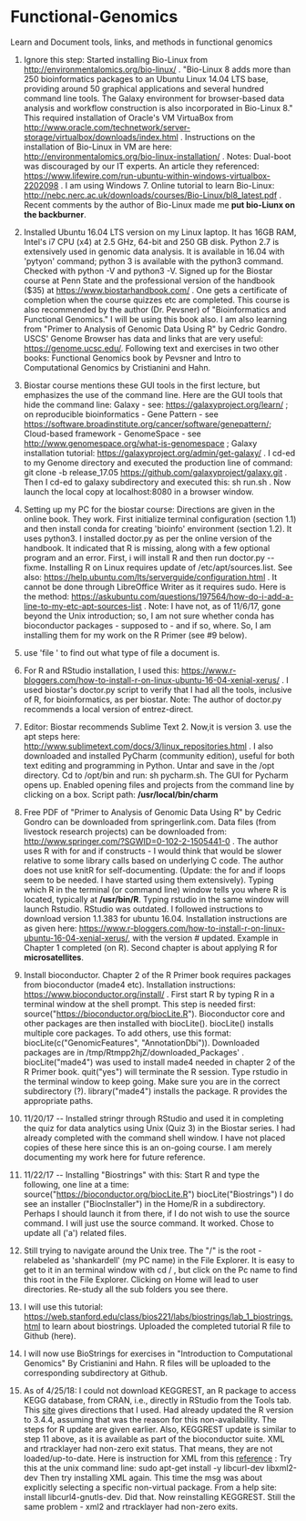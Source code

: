 # Functional-Genomics
Learn and  Document tools, links, and methods in functional genomics

1. Ignore this step: Started installing Bio-Linux from http://environmentalomics.org/bio-linux/ . "Bio-Linux 8 adds more than 250 bioinformatics packages to an Ubuntu Linux 14.04 LTS base, providing around 50 graphical applications and several hundred command line tools. The Galaxy environment for browser-based data analysis and workflow construction is also incorporated in Bio-Linux 8." This required installation of Oracle's VM VirtuaBox from http://www.oracle.com/technetwork/server-storage/virtualbox/downloads/index.html . Instructions on the installation of Bio-Linux in VM are here: http://environmentalomics.org/bio-linux-installation/ . Notes: Dual-boot was discouraged by our IT experts. An article they referenced: https://www.lifewire.com/run-ubuntu-within-windows-virtualbox-2202098 . I am using Windows 7. Online tutorial to learn Bio-Linux: http://nebc.nerc.ac.uk/downloads/courses/Bio-Linux/bl8_latest.pdf . Recent comments by the author of Bio-Linux made me **put bio-Liunx on the backburner**.

2. Installed Ubuntu 16.04 LTS version on my Linux laptop. It has 16GB RAM, Intel's i7 CPU (x4) at 2.5 GHz, 64-bit and 250 GB disk. Python 2.7 is extensively used in genomic data analysis. It is available in 16.04 with 'pytyon' command; python 3 is available with the python3 command. Checked with python -V and python3 -V. Signed up for the Biostar course at Penn State and the professional version of the handbook ($35) at https://www.biostarhandbook.com/ . One gets a certificate of completion when the course quizzes etc are completed. This course is also recommended by the author (Dr. Pevsner) of "Bioinformatics and Functional Genomics." I will be using this book also. I am also learning from "Primer to Analysis of Genomic Data Using R" by Cedric Gondro. USCS' Genome Browser has data and links that are very useful: https://genome.ucsc.edu/. Following text and exercises in two other books: Functional Genomics book by Pevsner and Intro to Computational Genomics by Cristianini and Hahn. 

3. Biostar course mentions these GUI tools in the first lecture, but emphasizes the use of the command line. Here are the GUI tools that hide the command line: Galaxy - see: https://galaxyproject.org/learn/ ; on reproducible bioinformatics - Gene Pattern - see https://software.broadinstitute.org/cancer/software/genepattern/; Cloud-based framework - GenomeSpace - see http://www.genomespace.org/what-is-genomespace ; Galaxy installation tutorial: https://galaxyproject.org/admin/get-galaxy/ . I cd-ed to my Genome directory and executed the production line of command: git clone -b release_17.05 https://github.com/galaxyproject/galaxy.git . Then I cd-ed to galaxy subdirectory and executed this: sh run.sh . Now launch the local copy at localhost:8080 in a browser window. 

4. Setting up my PC for the biostar course: Directions are given in the online book. They work. First initialize terminal configuration (section 1.1) and then install conda for creating 'bioinfo' environment (section 1.2). It uses python3. I installed doctor.py as per the online version of the handbook. It indicated that R is missing, along with a few optional program and an error. First, i will install R and then run doctor.py --fixme. Installing R on Linux requires update of /etc/apt/sources.list. See also: https://help.ubuntu.com/lts/serverguide/configuration.html . It cannot be done through LibreOffice Writer as it requires sudo. Here is the method: https://askubuntu.com/questions/197564/how-do-i-add-a-line-to-my-etc-apt-sources-list . Note: I have not, as of 11/6/17, gone beyond the Unix introduction; so, I am not sure whether conda has bioconductor packages - supposed to - and if so, where. So, I am installing them for my work on the R Primer (see #9 below).

5. use 'file <full file name>' to find out what type of file a document is. 

6. For R and RStudio installation, I used this: https://www.r-bloggers.com/how-to-install-r-on-linux-ubuntu-16-04-xenial-xerus/ . I used biostar's doctor.py script to verify that I had all the tools, inclusive of R, for bioinformatics, as per biostar. Note: The author of doctor.py recommends a local version of entrez-direct. 

7. Editor: Biostar recommends Sublime Text 2. Now,it is version 3. use the apt steps here: http://www.sublimetext.com/docs/3/linux_repositories.html . I also downloaded and installed PyCharm (community edition), useful for both text editing and programming in Python. Untar and save in the /opt directory. Cd to /opt/bin and run: sh pycharm.sh. The GUI for Pycharm opens up. Enabled opening files and projects from the command line by clicking on a box. Script path: **/usr/local/bin/charm**

8. Free PDF of "Primer to Analysis of Genomic Data Using R" by Cedric Gondro can be downloaded from springerlink.com. Data files (from livestock research projects) can be downloaded from: http://www.springer.com/?SGWID=0-102-2-1505441-0 . The author uses R with for and if constructs - I would think that would be slower relative to some library calls based on underlying C code. The author does not use knitR for self-documenting. (Update: the for and if loops seem to be needed. I have started using them extensively). Typing which R in the terminal (or command line) window tells you where R is located, typically at **/usr/bin/R**. Typing rstudio in the same window will launch Rstudio. RStudio was outdated. I followed instructions to download version 1.1.383 for ubuntu 16.04. Installation instructions are as given here: https://www.r-bloggers.com/how-to-install-r-on-linux-ubuntu-16-04-xenial-xerus/, with the version # updated. Example in Chapter 1 completed (on R). Second chapter is about applying R for **microsatellites**. 

9. Install bioconductor. Chapter 2 of the R Primer book requires packages from bioconductor (made4 etc). Installation instructions: https://www.bioconductor.org/install/ . First start R by typing R in a terminal window at the shell prompt. This step is needed first:  
source("https://bioconductor.org/biocLite.R"). Bioconductor core and other packages are then installed with biocLite(). biocLite() installs multiple core packages. To add others, use this format: biocLite(c("GenomicFeatures", "AnnotationDbi")). Downloaded packages are in /tmp/Rtmpp2hjZ/downloaded_Packages' . biocLite("made4") was used to install made4 needed in chapter 2 of the R Primer book. quit("yes") will terminate the R session. Type rstudio in the terminal window to keep going. Make sure you are in the correct subdirectory (?). library("made4") installs the package. R provides the appropriate paths. 

10. 11/20/17 -- Installed stringr through RStudio and used it in completing the quiz for data analytics using Unix (Quiz 3) in the Biostar series. I had already completed with the command shell window. I have not placed copies of these here since this is an on-going course. I am merely documenting my work here for future reference. 

11. 11/22/17 -- Installing "Biostrings" with this:  Start R and type the following, one line at a time:
source("https://bioconductor.org/biocLite.R")
biocLite("Biostrings")
I do see an installer ("BiocInstaller") in the Home/R in a subdirectory. Perhaps I should launch it from there, if I do not wish to use the source command. I will just use the source command. It worked. Chose to update all ('a') related files. 

12. Still trying to navigate around the Unix tree. The "/" is the root - relabeled as 'shankardell' (my PC name) in the File Explorer. It is easy to get to it in an terminal window with cd / , but click on the Pc name to find this root in the File Explorer. Clicking on Home will lead to user directories. Re-study all the sub folders you see there.

13. I will use this tutorial: https://web.stanford.edu/class/bios221/labs/biostrings/lab_1_biostrings.html to learn about biostrings. Uploaded the completed tutorial R file to Github (here).
14. I will now use BioStrings for exercises in "Introduction to Computational Genomics" By Cristianini and Hahn. R files
will be uploaded to the corresponding subdirectory at Github. 
15. As of 4/25/18: I could not download KEGGREST, an R package to access KEGG database, from CRAN, i.e., directly in RStudio from the Tools tab. This [site](https://bioconductor.org/packages/release/bioc/html/KEGGREST.html) gives directions that I used. Had already updated the R version to 3.4.4, assuming that was the reason for this non-availability. The steps for R update are given earlier. Also, KEGGREST update is similar to step 11 above, as it is available as part of the bioconductor suite. XML and rtracklayer had non-zero exit status. That means, they are not loaded/up-to-date. Here is instruction for XML from this [reference](https://support.bioconductor.org/p/54969/) : Try this at the unix command line: sudo apt-get install -y libcurl-dev libxml2-dev Then try installing XML again. This time the msg was about explicitly selecting a specific non-virtual package. From a help site: install libcurl4-gnutls-dev. Did that. Now reinstalling KEGGREST. Still the same problem - xml2 and rtracklayer had non-zero exits. 

